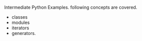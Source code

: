 Intermediate Python Examples. following concepts are covered.

- classes
- modules
- iterators 
- generators.
